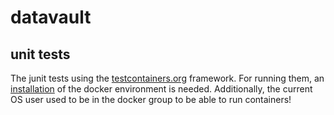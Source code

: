 # datavault
## unit tests
The junit tests using the [testcontainers.org][1] framework.
For running them, an [installation][2] of the docker environment is needed.
Additionally, the current OS user used to be in the docker group to be able to run containers!


[1]: https://testcontainers.org/
[2]: https://docs.docker.com/engine/install/